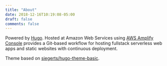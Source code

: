 ```yaml
---
title: "About"
date: 2018-12-16T10:19:08-05:00
draft: false
comments: false
---
```


Powered by [Hugo](https://gohugo.io/). Hosted at Amazon Web Services using [AWS Amplify Console](https://aws.amazon.com/amplify/) provides a Git-based workflow for hosting fullstack serverless web apps and static websites with continuous deployment.

Theme based on [siegerts/hugo-theme-basic](https://github.com/siegerts/hugo-theme-basic).